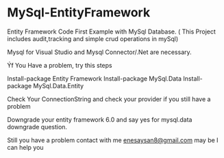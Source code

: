 # MySql-EntityFramework
Entity Framework Code First Example with MySql Database. ( This Project includes audit,tracking and simple crud operations in mySql)

Mysql for Visual Studio and Mysql Connector/.Net are necessary.


Ýf You Have a problem, try this steps

Install-package Entity Framework
Install-package MySql.Data
Install-package MySql.Data.Entity

Check Your ConnectionString and check your provider
if you still have a problem

Downgrade your entity framework 6.0 and say yes for mysql.data downgrade question.

Still you have a problem contact with me enesaysan8@gmail.com may be I can help you
